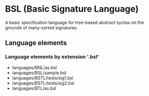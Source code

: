# BSL (Basic Signature Language)
A basic specification language for tree-based abstract syntax on the grounds of many-sorted signatures.
## Language elements
### Language elements by extension '.bsl'
* languages/BNL/as.bsl
* languages/BSL/sample.bsl
* languages/BSTL/tests/sig1.bsl
* languages/BSTL/tests/sig2.bsl
* languages/BTL/as.bsl
